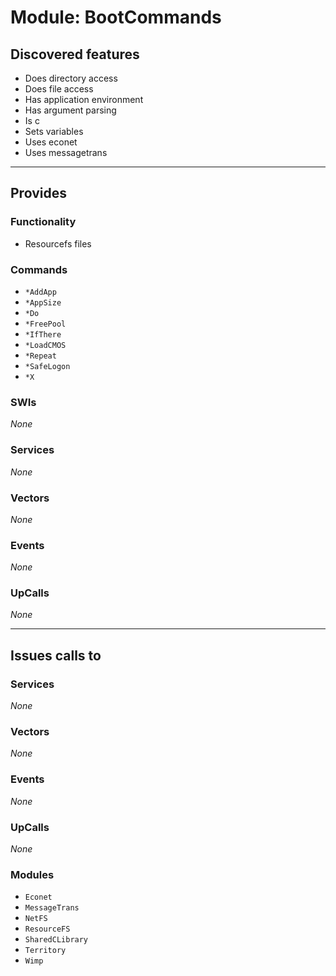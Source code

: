 # Module: BootCommands

## Discovered features


* Does directory access
* Does file access
* Has application environment
* Has argument parsing
* Is c
* Sets variables
* Uses econet
* Uses messagetrans

---

## Provides

### Functionality


* Resourcefs files

### Commands


* `*AddApp`
* `*AppSize`
* `*Do`
* `*FreePool`
* `*IfThere`
* `*LoadCMOS`
* `*Repeat`
* `*SafeLogon`
* `*X`


### SWIs


*None*


### Services


*None*


### Vectors


*None*


### Events


*None*


### UpCalls


*None*


---

## Issues calls to

### Services


*None*


### Vectors


*None*


### Events


*None*


### UpCalls


*None*


### Modules


* `Econet`
* `MessageTrans`
* `NetFS`
* `ResourceFS`
* `SharedCLibrary`
* `Territory`
* `Wimp`


